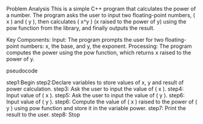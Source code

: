 Problem Analysis
This is a simple C++ program that calculates the power of a number. The program asks the user to input two floating-point numbers, ( x ) and ( y ), then calculates ( x^y ) 
(x raised to the power of y) using the pow function from the <cmath> library, and finally outputs the result.

Key Components:
Input: The program prompts the user for two floating-point numbers:  x, the base, and  y, the exponent.
Processing: The program computes the power using the pow function, which returns  x raised to the power of  y.

pseudocode

step1:Begin
step2:Declare variables to store values of x, y and result of power calculation.
step3: Ask the user to input the value of ( x ).
step4: Input value of ( x ).
step5: Ask the user to input the value of ( y ).
step6: Input value of ( y ).
step6: Compute the value of ( x ) raised to the power of ( y ) using pow function and store it in the variable power.
step7: Print the result to the user.
step8: Stop

